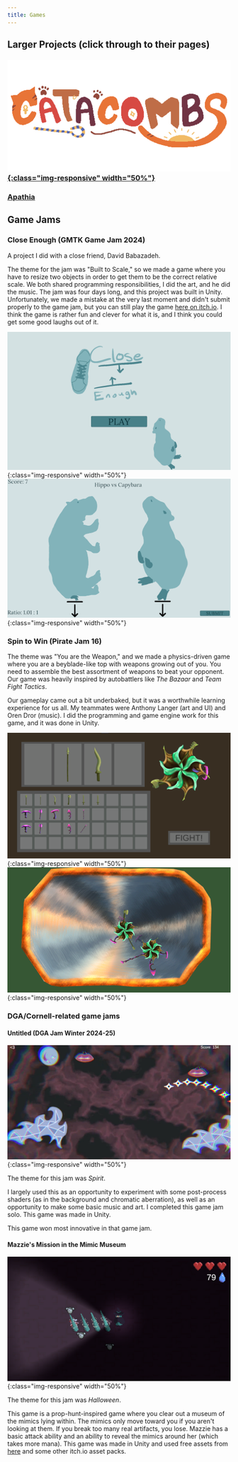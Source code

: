```yaml
---
title: Games
---
```

## Larger Projects (click through to their pages)
### [![Catacombs](/assets/catacombs.png){:class="img-responsive" width="50%"}](/games/catacombs/catacombs.html)
### [Apathia](/games/apathia/apathia.html)

## Game Jams
### Close Enough (GMTK Game Jam 2024)
A project I did with a close friend, David Babazadeh.

The theme for the jam was "Built to Scale," so we made a game where you have to resize two objects in order to get them to be the correct relative scale. We both shared programming responsibilities, I did the art, and he did the music. The jam was four days long, and this project was built in Unity. Unfortunately, we made a mistake at the very last moment and didn't submit properly to the game jam, but you can still play the game [here on itch.io](https://summedup.itch.io/close-enough). I think the game is rather fun and clever for what it is, and I think you could get some good laughs out of it.


![close_enough_title_screen](/assets/close_enough_title.png){:class="img-responsive" width="50%"}
![close_enough_hippo_v_capybara](/assets/close_enough_round_2.png){:class="img-responsive" width="50%"}

### Spin to Win (Pirate Jam 16)
The theme was "You are the Weapon," and we made a physics-driven game where you are a beyblade-like top with weapons growing out of you. You need to assemble the best assortment of weapons to beat your opponent. Our game was heavily inspired by autobattlers like *The Bazaar* and *Team Fight Tactics*.

Our gameplay came out a bit underbaked, but it was a worthwhile learning experience for us all. My teammates were Anthony Langer (art and UI) and Oren Dror (music). I did the programming and game engine work for this game, and it was done in Unity.

![spin_to_win_menu](/assets/spin_to_win_menu.png){:class="img-responsive" width="50%"}
![spin_to_win_gameplay](/assets/spin_to_win_gameplay.png){:class="img-responsive" width="50%"}

### DGA/Cornell-related game jams
#### Untitled (DGA Jam Winter 2024-25)
![untitled](/assets/runner_screenshot.png){:class="img-responsive" width="50%"}

The theme for this jam was *Spirit*.

I largely used this as an opportunity to experiment with some post-process shaders (as in the background and chromatic aberration), as well as an opportunity to make some basic music and art. I completed this game jam solo. This game was made in Unity.

This game won most innovative in that game jam.

#### Mazzie's Mission in the Mimic Museum
![mazzies_mimic_museum](/assets/mazzie_attack.png){:class="img-responsive" width="50%"}

The theme for this jam was *Halloween*.

This game is a prop-hunt-inspired game where you clear out a museum of the mimics lying within. The mimics only move toward you if you aren't looking at them. If you break too many real artifacts, you lose. Mazzie has a basic attack ability and an ability to reveal the mimics around her (which takes more mana). This game was made in Unity and used free assets from [here](https://9e0.itch.io/witches-pack) and some other itch.io asset packs.